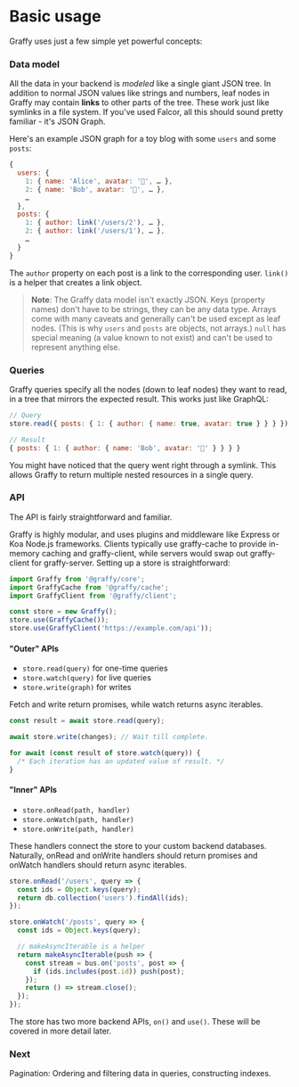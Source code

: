 # Basic usage

Graffy uses just a few simple yet powerful concepts:

### Data model

All the data in your backend is _modeled_ like a single giant JSON tree. In addition to normal JSON values like strings and numbers, leaf nodes in Graffy may contain **links** to other parts of the tree. These work just like symlinks in a file system. If you've used Falcor, all this should sound pretty familiar - it's JSON Graph.

Here's an example JSON graph for a toy blog with some `users` and some `posts`:

```js
{
  users: {
    1: { name: 'Alice', avatar: '👧', … },
    2: { name: 'Bob', avatar: '👨', … },
    …
  },
  posts: {
    1: { author: link('/users/2'), … },
    2: { author: link('/users/1'), … },
    …
  }
}
```

The `author` property on each post is a link to the corresponding user. `link()` is a helper that creates a link object.

> **Note**: The Graffy data model isn't exactly JSON. Keys (property names) don't have to be strings, they can be any data type. Arrays come with many caveats and generally can't be used except as leaf nodes. (This is why `users` and `posts` are objects, not arrays.) `null` has special meaning (a value known to not exist) and can't be used to represent anything else.

### Queries

Graffy queries specify all the nodes (down to leaf nodes) they want to read, in a tree that mirrors the expected result. This works just like GraphQL:

```js
// Query
store.read({ posts: { 1: { author: { name: true, avatar: true } } } });

// Result
{ posts: { 1: { author: { name: 'Bob', avatar: '👨' } } } }
```

You might have noticed that the query went right through a symlink. This allows Graffy to return multiple nested resources in a single query.

### API

The API is fairly straightforward and familiar.

Graffy is highly modular, and uses plugins and middleware like Express or Koa Node.js frameworks. Clients typically use graffy-cache to provide in-memory caching and graffy-client, while servers would swap out graffy-client for graffy-server. Setting up a store is straightforward:

```js
import Graffy from '@graffy/core';
import GraffyCache from '@graffy/cache';
import GraffyClient from '@graffy/client';

const store = new Graffy();
store.use(GraffyCache());
store.use(GraffyClient('https://example.com/api'));
```

#### "Outer" APIs

- `store.read(query)` for one-time queries
- `store.watch(query)` for live queries
- `store.write(graph)` for writes

Fetch and write return promises, while watch returns async iterables.

```js
const result = await store.read(query);

await store.write(changes); // Wait till complete.

for await (const result of store.watch(query)) {
  /* Each iteration has an updated value of result. */
}
```

#### "Inner" APIs

- `store.onRead(path, handler)`
- `store.onWatch(path, handler)`
- `store.onWrite(path, handler)`

These handlers connect the store to your custom backend databases. Naturally, onRead and onWrite handlers should return promises and onWatch handlers should return async iterables.

```js
store.onRead('/users', query => {
  const ids = Object.keys(query);
  return db.collection('users').findAll(ids);
});

store.onWatch('/posts', query => {
  const ids = Object.keys(query);

  // makeAsyncIterable is a helper
  return makeAsyncIterable(push => {
    const stream = bus.on('posts', post => {
      if (ids.includes(post.id)) push(post);
    });
    return () => stream.close();
  });
});
```

The store has two more backend APIs, `on()` and `use()`. These will be covered in more detail later.

### Next

Pagination: Ordering and filtering data in queries, constructing indexes.

